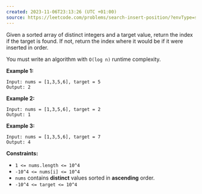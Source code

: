 ```yaml
---
created: 2023-11-06T23:13:26 (UTC +01:00)
source: https://leetcode.com/problems/search-insert-position/?envType=study-plan-v2&envId=top-interview-150
---
```

Given a sorted array of distinct integers and a target value, return the index if the target is found. If not, return the index where it would be if it were inserted in order.

You must write an algorithm with `O(log n)` runtime complexity.

**Example 1:**

```
Input: nums = [1,3,5,6], target = 5
Output: 2

```

**Example 2:**

```
Input: nums = [1,3,5,6], target = 2
Output: 1

```

**Example 3:**

```
Input: nums = [1,3,5,6], target = 7
Output: 4

```

**Constraints:**

-   `1 <= nums.length <= 10^4`
-   `-10^4 <= nums[i] <= 10^4`
-   `nums` contains **distinct** values sorted in **ascending** order.
-   `-10^4 <= target <= 10^4`

